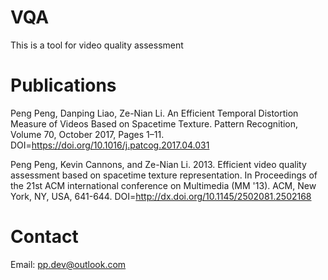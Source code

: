# VQA
This is a tool for video quality assessment

# Publications
Peng Peng, Danping Liao, Ze-Nian Li. An Efficient Temporal Distortion Measure of Videos Based on Spacetime Texture. Pattern Recognition, Volume 70, October 2017, Pages 1–11. DOI=https://doi.org/10.1016/j.patcog.2017.04.031

Peng Peng, Kevin Cannons, and Ze-Nian Li. 2013. Efficient video quality assessment based on spacetime texture representation. In Proceedings of the 21st ACM international conference on Multimedia (MM '13). ACM, New York, NY, USA, 641-644. DOI=http://dx.doi.org/10.1145/2502081.2502168

# Contact
Email: pp.dev@outlook.com
